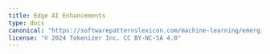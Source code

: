 ```yaml
---
title: Edge AI Enhancements
type: docs
canonical: "https://softwarepatternslexicon.com/machine-learning/emerging-fields/edge-ai-enhancements"
license: "© 2024 Tokenizer Inc. CC BY-NC-SA 4.0"
---
```

